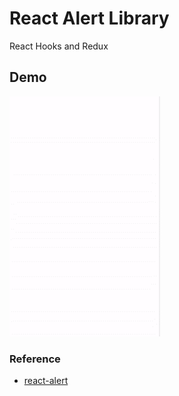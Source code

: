 # React Alert Library

React Hooks and Redux

## Demo

![](./demo/demo.gif)

### Reference
* [react-alert](https://github.com/juliancwirko/react-alert)